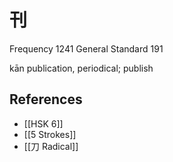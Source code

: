 # 刊
Frequency 1241
General Standard 191

kān
publication, periodical; publish

## References
- [[HSK 6]]
- [[5 Strokes]]
- [[刀 Radical]]